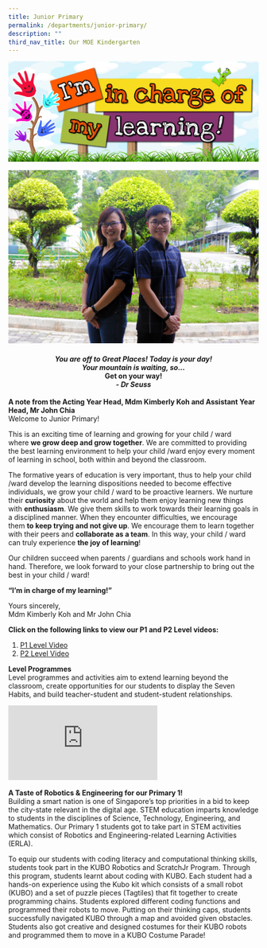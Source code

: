 ```yaml
---
title: Junior Primary
permalink: /departments/junior-primary/
description: ""
third_nav_title: Our MOE Kindergarten
---
```

![](/images/Photo-1-5.jpg)

![](/images/John-_Kimberly_5477_2000x1384px_96dpi.jpg)

<h4 style="text-align: center;"><strong><em>You are off to Great Places! Today is your day!<br /></em></strong><strong><em>Your mountain is waiting, so...<br /></em></strong><strong>Get on your way!<br /></strong><strong><em>- Dr Seuss</em></strong></h4>
<p><strong>A note from the Acting Year Head, Mdm Kimberly Koh and Assistant Year Head, Mr John Chia<br /></strong>Welcome to Junior Primary!</p>
<p>This is an exciting time of learning and growing for your child / ward where&nbsp;<strong>we grow deep and grow together</strong>.&nbsp;We are committed to providing the best learning environment to help your child /ward enjoy every moment of learning in school, both within and beyond the classroom.</p>
<p>The formative years of education is very important, thus to help your child /ward develop the learning dispositions needed to become effective individuals, we grow your child / ward to be proactive learners. We nurture their&nbsp;<strong>curiosity</strong>&nbsp;about the world and help them enjoy learning new things with&nbsp;<strong>enthusiasm</strong>. We give them skills to work towards their learning goals in a disciplined manner. When they encounter difficulties, we encourage them&nbsp;<strong>to keep trying and not give up</strong>. We encourage them to learn together with their peers and&nbsp;<strong>collaborate as a team</strong>. In this way, your child / ward can truly experience&nbsp;<strong>the joy of learning</strong>!</p>
<p>Our children succeed when parents / guardians and schools work hand in hand. Therefore, we look forward to your close partnership to bring out the best in your child / ward!</p>
<p><strong>&ldquo;I&rsquo;m in charge of my learning!&rdquo;</strong></p>
<p>Yours sincerely,<br />Mdm Kimberly Koh and Mr John Chia</p>
<p><strong>Click on the following links to view our P1 and P2 Level videos:</strong></p>
<ol>
<li><a href="https://youtu.be/raKNQv_qgdY" target="_blank" rel="noopener">P1 Level Video</a></li>
<li><a href="https://youtu.be/wwW0-aLXux4" target="_blank" rel="noopener">P2 Level Video</a></li>
</ol>
<p><strong>Level Programmes<br /></strong>Level programmes and activities aim to extend learning beyond the classroom, create opportunities for our students to display the Seven Habits, and build teacher-student and student-student relationships.</p>
<div><iframe title="YouTube video player" src="https://www.youtube.com/embed/BMrVSX2Qe7Y" name="fitvid0" frameborder="0" allowfullscreen="allowfullscreen" data-mce-fragment="1"></iframe></div>
<p><strong>A Taste of Robotics &amp; Engineering for our Primary 1!<br /></strong>Building a smart nation is one of Singapore&rsquo;s top priorities in a bid to keep the city-state relevant in the digital age. STEM education imparts knowledge to students in the disciplines of Science, Technology, Engineering, and Mathematics. Our Primary 1 students got to take part in STEM activities which consist of Robotics and Engineering-related Learning Activities (ERLA).</p>
<p>To equip our students with coding literacy and computational thinking skills, students took part in the KUBO Robotics and ScratchJr Program. Through this program, students learnt about coding with KUBO. Each student had a hands-on experience using the Kubo kit which consists of a small robot (KUBO) and a set of puzzle pieces (Tagtiles) that fit together to create programming chains. Students explored different coding functions and programmed their robots to move. Putting on their thinking caps, students successfully navigated KUBO through a map and avoided given obstacles. Students also got creative and designed costumes for their KUBO robots and programmed them to move in a KUBO Costume Parade!</p>